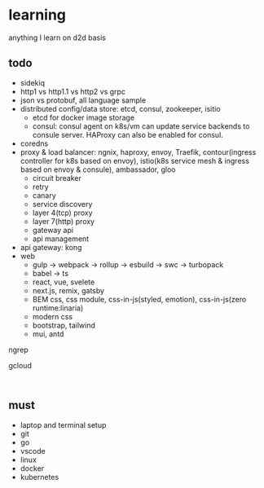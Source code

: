 # learning
anything I learn on d2d basis

## todo
* sidekiq
* http1 vs http1.1 vs http2 vs grpc
* json vs protobuf, all language sample
* distributed config/data store: etcd, consul, zookeeper, isitio
    * etcd for docker image storage
    * consul: consul agent on k8s/vm can update service backends to consule server. HAProxy can also be enabled for consul.
* coredns
* proxy & load balancer: ngnix, haproxy, envoy, Traefik, contour(ingress controller for k8s based on envoy), istio(k8s service mesh & ingress based on envoy & consule), ambassador, gloo
    * circuit breaker
    * retry
    * canary
    * service discovery
    * layer 4(tcp) proxy
    * layer 7(http) proxy
    * gateway api
    * api management
* api gateway: kong
* web
    * gulp -> webpack -> rollup -> esbuild -> swc -> turbopack
    * babel -> ts
    * react, vue, svelete
    * next.js, remix, gatsby
    * BEM css, css module, css-in-js(styled, emotion), css-in-js(zero runtime:linaria)
    * modern css
    * bootstrap, tailwind
    * mui, antd


ngrep


gcloud

```


```


must
------
* laptop and terminal setup
* git
* go
* vscode
* linux
* docker
* kubernetes